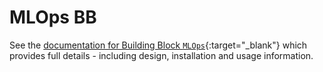 # MLOps BB

See the [documentation for Building Block `MLOps`](/projects/mlops){:target="_blank"} which provides full details - including design, installation and usage information.
